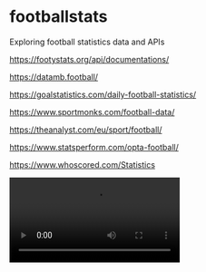 # footballstats
Exploring football statistics data and APIs

https://footystats.org/api/documentations/

https://datamb.football/

https://goalstatistics.com/daily-football-statistics/

https://www.sportmonks.com/football-data/

https://theanalyst.com/eu/sport/football/

https://www.statsperform.com/opta-football/

https://www.whoscored.com/Statistics

<video src='https://github.com/dianalow/footballstats/assets/3214561/d0f0fa6a-3a4a-4769-9edd-c960e6b1869d'>

